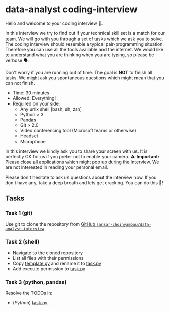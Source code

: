 # data-analyst coding-interview

Hello and welcome to your coding interview 👋.

In this interview we try to find out if your technical skill set is a match for
our team. We will go with you through a set of tasks which we ask you to solve.
The coding interview should resemble a typical pair-programming situation.
Therefore you can use all the tools available and the internet. We would like
to understand what you are thinking when you are typing, so please be verbose 🗣️.

Don't worry if you are running out of time. The goal is **NOT** to finish all
tasks. We might ask you spontaneous questions which might mean that you can not
finish.

* Time: 30 minutes
* Allowed: Everything!
* Required on your side:
  * Any unix shell [bash, sh, zsh]
  * Python > 3
  * Pandas
  * Git > 2.0
  * Video conferencing tool (Microsoft teams or otherwise)
  * Headset
  * Microphone

In this interview we kindly ask you to share your screen with us. It is perfectly
OK for us if you prefer not to enable your camera. ⚠️ **Important:** Please close
all applications which might pop up during the Interview. We are not interested
in reading your personal email.

Please don't hesitate to ask us questions about the interview now. If you don't
have any, take a deep breath and lets get cracking. You can do this 🚀!

## Tasks

### Task 1 (git)

Use git to clone the repository from [GitHub `sansar-choinyambuu/data-analyst-interview`](https://github.com/sansar-choinyambuu/data-analyst-interview)

### Task 2 (shell)

- Navigate to the cloned repository
- List all files with their permissions
- Copy [template.py](./template.py) and rename it to [task.py](./task.py)
- Add execute permission to [task.py](./task.py)

### Task 3 (python, pandas)

Resolve the TODOs in:
* (_Python_) [task.py](./task.py)

